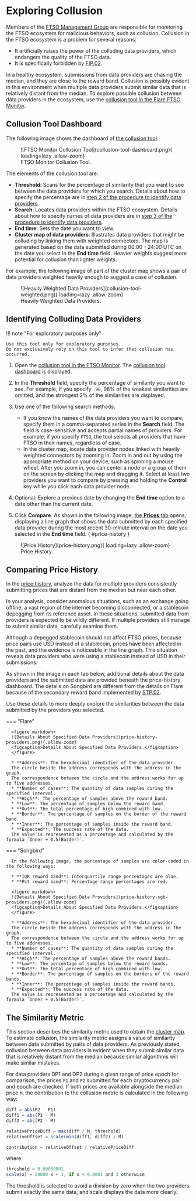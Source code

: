 # Exploring Collusion

Members of the [FTSO Management Group](./index.md) are responsible for monitoring the FTSO ecosystem for malicious behaviors, such as collusion.
Collusion in the FTSO ecosystem is a problem for several reasons:

* It artificially raises the power of the colluding data providers, which endangers the quality of the FTSO data.
* It is specifically forbidden by [FIP.02](https://proposals.flare.network/FIP/FIP_2.html).

In a healthy ecosystem, submissions from data providers are chasing the median, and they are close to the reward band. Collusion is possibly evident in this environment when multiple data providers submit similar data that is relatively distant from the median.
To explore possible collusion between data providers in the ecosystem, use the [collusion tool in the Flare FTSO Monitor](https://flare-ftso-monitor.flare.network/collusion).

## Collusion Tool Dashboard

The following image shows the dashboard of [the collusion tool](https://flare-ftso-monitor.flare.network/collusion):

<figure markdown>
![FTSO Monitor Collusion Tool](collusion-tool-dashboard.png){ loading=lazy .allow-zoom}
<figcaption>FTSO Monitor Collusion Tool.</figcaption>
</figure>

The elements of the collusion tool are:

* **Threshold**: Scans for the percentage of similarity that you want to see between the data providers for which you search.
  Details about how to specify the percentage are in [step 2 of the procedure to identify data providers](#identifying-colluding-data-providers).
* **Search**: Locates data providers within the FTSO ecosystem.
  Details about how to specify names of data providers are in [step 3 of the procedure to identify data providers](#identifying-colluding-data-providers).
* **End time**: Sets the date you want to view.
* **Cluster map of data providers**: Illustrates data providers that might be colluding by linking them with weighted connectors.
The map is generated based on the data submitted during 00:00 - 24:00 UTC on the date you select in the **End time** field.
Heavier weights suggest more potential for collusion than lighter weights.

For example, the following image of part of the cluster map shows a pair of data providers weighted heavily enough to suggest a case of collusion.

<figure markdown>
![Heavily Weighted Data Providers](collusion-tool-weighted.png){ loading=lazy .allow-zoom}
<figcaption>Heavily Weighted Data Providers.</figcaption>
</figure>

## Identifying Colluding Data Providers

!!! note "For exploratory purposes only"

    Use this tool only for exploratory purposes.
    Do not exclusively rely on this tool to infer that collusion has occurred.

1. Open the [collusion tool in the FTSO Monitor](https://flare-ftso-monitor.flare.network/collusion).
   The [collusion tool dashboard](#collusion-tool-dashboard) is displayed.
2. In the **Threshold** field, specify the percentage of similarity you want to see.
   For example, if you specify `.98`, 98% of the weakest similarities are omitted, and the strongest 2% of the similarities are displayed.
3. Use one of the following search methods:

    * If you know the names of the data providers you want to compare, specify them in a comma-separated series in the **Search** field. The field is case-sensitive and accepts partial names of providers. For example, if you specify `FTSO`, the tool selects all providers that have FTSO in their names, regardless of case.
    * In the cluster map, locate data provider nodes linked with heavily weighted connectors by zooming in.
    Zoom in and out by using the appropriate method on your device, such as spinning a mouse wheel.
    After you zoom in, you can center a node or a group of them on the screen by clicking the map and dragging it.
    Select at least two providers you want to compare by pressing and holding the **Control** key while you click each data provider node.

4. Optional: Explore a previous date by changing the **End time** option to a date other than the current date.
5. Click **Compare**.
   As shown in the following image, [the **Prices** tab](monitoring-price-history.md) opens, displaying a line graph that shows the data submitted by each specified data provider during the most recent 30-minute interval on the date you selected in the **End time** field.
   { #price-history }

<figure markdown>
![Price History](price-history.png){ loading=lazy .allow-zoom}
<figcaption>Price History.</figcaption>
</figure>

## Comparing Price History

In the [price history](#price-history), analyze the data for multiple providers consistently submitting prices that are distant from the median but near each other.

In your analysis, consider anomalous situations, such as an exchange going offline, a vast region of the internet becoming disconnected, or a stablecoin depegging from its reference asset.
In these situations, submitted data from providers is expected to be wildly different. If multiple providers still manage to submit similar data, carefully examine them.

Although a depegged stablecoin should not affect FTSO prices, because price pairs use USD instead of a stablecoin, prices have been affected in the past, and the evidence is noticeable in the line graph. This situation reveals data providers who were using a stablecoin instead of USD in their submissions.

As shown in the image in each tab below, additional details about the data providers and the submitted data are provided beneath the price-history dashboard.
The details on Songbird are different from the details on Flare because of the secondary reward band implemented by [STP.02](https://proposals.flare.network/STP/STP_2.html).

Use these details to more deeply explore the similarities between the data submitted by the providers you selected.

=== "Flare"

      <figure markdown>
      ![Details About Specified Data Providers](price-history-providers.png){.allow-zoom}
      <figcaption>Details About Specified Data Providers.</figcaption>
      </figure>

      * **Address**: The hexadecimal identifier of the data provider.
      The circle beside the address corresponds with the address in the graph.
      The correspondence between the circle and the address works for up to five addresses.
      * **Number of cases**: The quantity of data samples during the specified interval.
      * **High**: The percentage of samples above the reward band.
      * **Low**: The percentage of samples below the reward band.
      * **Out**: The total percentage of high combined with low.
      * **Border**: The percentage of samples on the border of the reward band.
      * **Inner**: The percentage of samples inside the reward band.
      * **Expected**: The success rate of the data.
      The value is represented as a percentage and calculated by the formula `Inner + 0.5(Border)`.

=== "Songbird"

      In the following image, the percentage of samples are color-coded in the following ways:

      * **IQR reward band**: Interquartile range percentages are blue.
      * **Pct reward band**: Percentage range percentages are red.

      <figure markdown>
      ![Details About Specified Data Providers](price-history-sgb-providers.png){.allow-zoom}
      <figcaption>Details About Specified Data Providers.</figcaption>
      </figure>

      * **Address**: The hexadecimal identifier of the data provider.
      The circle beside the address corresponds with the address in the graph.
      The correspondence between the circle and the address works for up to five addresses.
      * **Number of cases**: The quantity of data samples during the specified interval.
      * **High**: The percentage of samples above the reward bands.
      * **Low**: The percentage of samples below the reward bands.
      * **Out**: The total percentage of high combined with low.
      * **Border**: The percentage of samples on the borders of the reward bands.
      * **Inner**: The percentage of samples inside the reward bands.
      * **Expected**: The success rate of the data.
      The value is represented as a percentage and calculated by the formula `Inner + 0.5(Border)`.

## The Similarity Metric

This section describes the similarity metric used to obtain the [cluster map](#collusion-tool-dashboard).
To estimate collusion, the similarity metric assigns a value of similarity between data submitted by pairs of data providers.
As previously stated, collusion between data providers is evident when they submit similar data that is relatively distant from the median because similar algorithms will make similar mistakes.

For data providers DP1 and DP2 during a given range of price epoch for comparison, the prices `P1` and `P2` submitted for each cryptocurrency pair and epoch are checked.
If both prices are available alongside the median price `M`, the contribution to the collusion metric is calculated in the following way:

``` js
diff = abs(P2 - P1)
diff1 = abs(P1 - M)
diff2 = abs(P2 - M)

relativePriceDiff = max(diff / M, threshold)
relativeOffset = scale(min(diff1, diff2) / M)

contribution = relativeOffset / relativePriceDiff
```

where

``` js
threshold = 0.00000001
scale(x) = 20000 x + 1, if x < 0.0001 and 3 otherwise
```

The threshold is selected to avoid a division by zero when the two providers submit exactly the same data, and scale displays the data more clearly.
